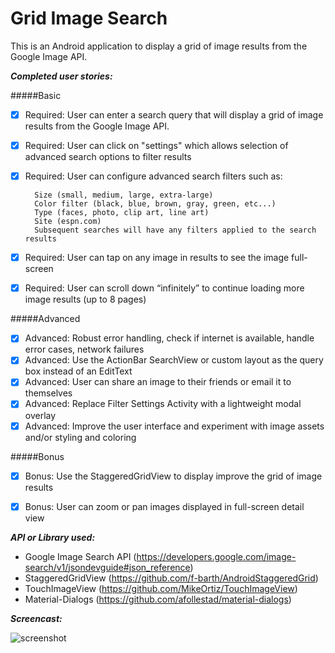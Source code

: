 Grid Image Search
=============

This is an Android application to display a grid of image results from the Google Image API.

**_Completed user stories:_**

#####Basic

- [x] Required: User can enter a search query that will display a grid of image results from the Google Image API.
- [x] Required: User can click on "settings" which allows selection of advanced search options to filter results
- [x] Required: User can configure advanced search filters such as:

		Size (small, medium, large, extra-large)
		Color filter (black, blue, brown, gray, green, etc...)
		Type (faces, photo, clip art, line art)
		Site (espn.com)
		Subsequent searches will have any filters applied to the search results
- [x] Required: User can tap on any image in results to see the image full-screen
- [x] Required: User can scroll down “infinitely” to continue loading more image results (up to 8 pages)

#####Advanced

- [x] Advanced: Robust error handling, check if internet is available, handle error cases, network failures
- [x] Advanced: Use the ActionBar SearchView or custom layout as the query box instead of an EditText
- [x] Advanced: User can share an image to their friends or email it to themselves
- [x] Advanced: Replace Filter Settings Activity with a lightweight modal overlay
- [x] Advanced: Improve the user interface and experiment with image assets and/or styling and coloring

#####Bonus

- [x] Bonus: Use the StaggeredGridView to display improve the grid of image results
- [x] Bonus: User can zoom or pan images displayed in full-screen detail view


**_API or Library used:_**

- Google Image Search API (https://developers.google.com/image-search/v1/jsondevguide#json_reference)
- StaggeredGridView (https://github.com/f-barth/AndroidStaggeredGrid)
- TouchImageView (https://github.com/MikeOrtiz/TouchImageView)
- Material-Dialogs (https://github.com/afollestad/material-dialogs)


**_Screencast:_**

![screenshot](https://github.com/fengsterooni/gridimagesearch/blob/master/grid.gif)

